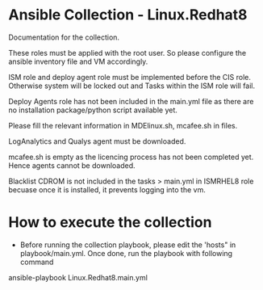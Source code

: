 # Ansible Collection - Linux.Redhat8

Documentation for the collection.

These roles must be applied with the root user. So please configure the ansible inventory file and VM accordingly. 

ISM role and deploy agent role must be implemented before the CIS role. Otherwise system will be locked out and Tasks within the ISM role will fail. 

Deploy Agents role has not been included in the main.yml file as there are no installation package/python script available yet. 

Please fill the relevant information in MDElinux.sh, mcafee.sh in files.

LogAnalytics and Qualys agent must be downloaded. 

mcafee.sh is empty as the licencing process has not been completed yet. Hence agents cannot be downloaded. 

Blacklist CDROM is not included in the tasks > main.yml in ISMRHEL8 role becuase once it is installed, it prevents logging into the vm.

# How to execute the collection

- Before running the collection playbook, please edit the 'hosts" in playbook/main.yml. Once done, run the playbook with following command

ansible-playbook Linux.Redhat8.main.yml

